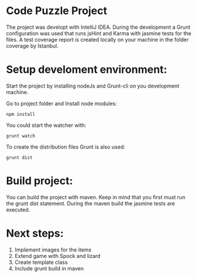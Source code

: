 **Code Puzzle Project**
=======================

The project was developt with IntelliJ IDEA. During the development a Grunt configuration was used that runs jsHint and Karma with jasmine tests for the files. A test coverage report is created locally on your machine in the folder coverage by Istanbul.

**Setup develoment environment:**
=================================

Start the project by installing nodeJs and Grunt-cli on you development machine.

Go to project folder and Install node modules:

    npm install

You could start the watcher with:

    grunt watch

To create the distribution files Grunt is also used:

    grunt dist

**Build project:**
==================

You can build the project with maven. Keep in mind that you first must run the grunt dist statement.
During the maven build the jasmine tests are executed.

**Next steps:**
==================

 1. Implement images for the items
 2. Extend game with Spock and lizard
 3. Create template class
 4. Include grunt build in maven
